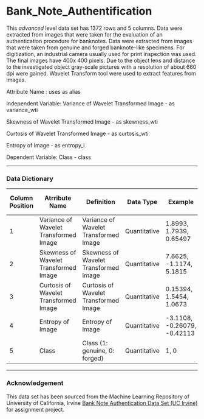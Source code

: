# Bank_Note_Authentification


This *advanced* level data set has 1372 rows and 5 columns.
Data were extracted from images that were taken for the evaluation of an authentication procedure for banknotes.
Data were extracted from images that were taken from genuine and forged banknote-like specimens. For digitization, an industrial camera usually used for print inspection was used. 
The final images have 400x 400 pixels. Due to the object lens and distance to the investigated object gray-scale pictures with a resolution of about 660 dpi were gained. Wavelet Transform tool were used to extract features from images.

Attribute Name : uses as alias

Independent Variable:
Variance of Wavelet Transformed   Image - as variance_wti

Skewness of Wavelet Transformed   Image - as skewness_wti

Curtosis of Wavelet Transformed   Image - as curtosis_wti

Entropy of Image  - as entropy_i

Dependent Variable:
Class - class


---

### Data Dictionary 

| Column   Position 	| Atrribute Name                          	| Definition                              	| Data Type    	| Example                     	| % Null Ratios 	|
|-------------------	|-----------------------------------------	|-----------------------------------------	|--------------	|-----------------------------	|---------------	|
| 1                 	| Variance of Wavelet Transformed   Image 	| Variance of Wavelet Transformed   Image 	| Quantitative 	| 1.8993, 1.7939, 0.65497     	| 0             	|
| 2                 	| Skewness of Wavelet Transformed   Image 	| Skewness of Wavelet Transformed   Image 	| Quantitative 	| 7.6625, -1.1174, 5.1815     	| 0             	|
| 3                 	| Curtosis of Wavelet Transformed   Image 	| Curtosis of Wavelet Transformed   Image 	| Quantitative 	| 0.15394, 1.5454, 1.0673     	| 0             	|
| 4                 	| Entropy of Image                        	| Entropy of Image                        	| Quantitative 	| -3.1108, -0.26079, -0.42113 	| 0             	|
| 5                 	| Class                                   	| Class (1: genuine, 0: forged)           	| Quantitative 	| 1, 0                        	| 0             	|

---

### Acknowledgement

This data set has been sourced from the Machine Learning Repository of University of California, Irvine [Bank Note Authentication Data Set (UC Irvine)](https://archive.ics.uci.edu/ml/datasets/banknote+authentication) for assignment project.
